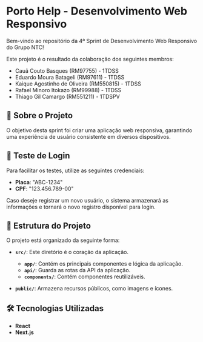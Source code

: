 

# Porto Help - Desenvolvimento Web Responsivo

Bem-vindo ao repositório da 4ª Sprint de Desenvolvimento Web Responsivo do Grupo NTC!

Este projeto é o resultado da colaboração dos seguintes membros:

- Cauã Couto Basques (RM97755) - 1TDSS
- Eduardo Moura Batageli (RM97611) - 1TDSS
- Kaique Agostinho de Oliveira (RM550815) - 1TDSS
- Rafael Minoro Itokazo (RM99988) - 1TDSS
- Thiago Gil Camargo (RM551211) - 1TDSPV

## 🚀 Sobre o Projeto

O objetivo desta sprint foi criar uma aplicação web responsiva, garantindo uma experiência de usuário consistente em diversos dispositivos.

## 🔐 Teste de Login

Para facilitar os testes, utilize as seguintes credenciais:

- **Placa**: "ABC-1234"
- **CPF**: "123.456.789-00"

Caso deseje registrar um novo usuário, o sistema armazenará as informações e tornará o novo registro disponível para login.
## 📂 Estrutura do Projeto

O projeto está organizado da seguinte forma:

- **`src/`**: Este diretório é o coração da aplicação.
  - **`app/`**: Contém os principais componentes e lógica da aplicação.
  - **`api/`**: Guarda as rotas da API da aplicação.
  - **`components/`**: Contém componentes reutilizáveis.

- **`public/`**: Armazena recursos públicos, como imagens e ícones.

## 🛠️ Tecnologias Utilizadas

- **React**
- **Next.js**

